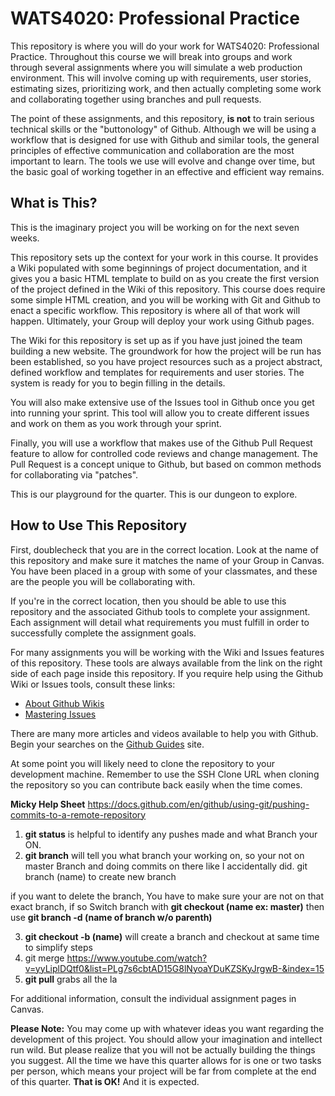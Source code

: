 # WATS4020: Professional Practice

This repository is where you will do your work for WATS4020: Professional Practice. Throughout this course we will break into groups and work through several assignments where you will simulate a web production environment. This will involve coming up with requirements, user stories, estimating sizes, prioritizing work, and then actually completing some work and collaborating together using branches and pull requests.

The point of these assignments, and this repository, **is not** to train serious technical skills or the "buttonology" of Github. Although we will be using a workflow that is designed for use with Github and similar tools, the general principles of effective communication and collaboration are the most important to learn. The tools we use will evolve and change over time, but the basic goal of working together in an effective and efficient way remains.

## What is This?

This is the imaginary project you will be working on for the next seven weeks.

This repository sets up the context for your work in this course. It provides a Wiki populated with some beginnings of project documentation, and it gives you a basic HTML template to build on as you create the first version of the project defined in the Wiki of this repository. This course does require some simple HTML creation, and you will be working with Git and Github to enact a specific workflow. This repository is where all of that work will happen. Ultimately, your Group will deploy your work using Github pages.

The Wiki for this repository is set up as if you have just joined the team building a new website. The groundwork for how the project will be run has been established, so you have project resources such as a project abstract, defined workflow and templates for requirements and user stories. The system is ready for you to begin filling in the details.

You will also make extensive use of the Issues tool in Github once you get into running your sprint. This tool will allow you to create different issues and work on them as you work through your sprint.

Finally, you will use a workflow that makes use of the Github Pull Request feature to allow for controlled code reviews and change management. The Pull Request is a concept unique to Github, but based on common methods for collaborating via "patches".

This is our playground for the quarter. This is our dungeon to explore.

## How to Use This Repository

First, doublecheck that you are in the correct location. Look at the name of this repository and make sure it matches the name of your Group in Canvas. You have been placed in a group with some of your classmates, and these are the people you will be collaborating with.

If you're in the correct location, then you should be able to use this repository and the associated Github tools to complete your assignment. Each assignment will detail what requirements you must fulfill in order to successfully complete the assignment goals.

For many assignments you will be working with the Wiki and Issues features of this repository. These tools are always available from the link on the right side of each page inside this repository. If you require help using the Github Wiki or Issues tools, consult these links:

* [About Github Wikis](https://help.github.com/articles/about-github-wikis/)
* [Mastering Issues](https://guides.github.com/features/issues/)

There are many more articles and videos available to help you with Github. Begin your searches on the [Github Guides](https://guides.github.com/) site.

At some point you will likely need to clone the repository to your development machine. Remember to use the SSH Clone URL when cloning the repository so you can contribute back easily when the time comes.


**Micky Help Sheet**
https://docs.github.com/en/github/using-git/pushing-commits-to-a-remote-repository
1. **git status** is helpful to identify any pushes made and what Branch your ON.
2. **git branch** will tell you what branch your working on, so your not on master Branch and doing commits on there like I accidentally did.
git branch (name) to create new branch 

if you want to delete the branch, You have to make sure your are not on that exact branch, if so Switch branch with **git checkout (name ex: master)** then use **git branch -d (name of branch w/o parenth)**  

3. **git checkout -b (name)** will create a branch and checkout at same time to simplify steps
4. git merge 
https://www.youtube.com/watch?v=yyLiplDQtf0&list=PLg7s6cbtAD15G8lNyoaYDuKZSKyJrgwB-&index=15
5. **git pull** grabs all the la



For additional information, consult the individual assignment pages in Canvas.

**Please Note:** You may come up with whatever ideas you want regarding the development of this project. You should allow your imagination and intellect run wild. But please realize that you will not be actually building the things you suggest. All the time we have this quarter allows for is one or two tasks per person, which means your project will be far from complete at the end of this quarter. **That is OK!** And it is expected.


